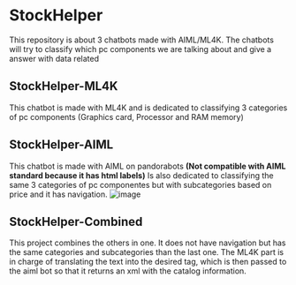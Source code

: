 # StockHelper
This repository is about 3 chatbots made with AIML/ML4K.
The chatbots will try to classify which pc components we are talking about and give a answer with data related

## StockHelper-ML4K
This chatbot is made with ML4K and is dedicated to classifying 3 categories of pc components (Graphics card, Processor and RAM memory)

## StockHelper-AIML
This chatbot is made with AIML on pandorabots **(Not compatible with AIML standard because it has html labels)**
Is also dedicated to classifying the same 3 categories of pc componentes but with subcategories based on price and it has navigation.
![image](https://user-images.githubusercontent.com/60214254/149680219-4e62d869-7436-4b96-923e-6717c4fd57f3.png)

## StockHelper-Combined
This project combines the others in one. It does not have navigation but has the same categories and subcategories than the last one.
The ML4K part is in charge of translating the text into the desired tag, which is then passed to the aiml bot so that it returns an xml with the catalog information.
